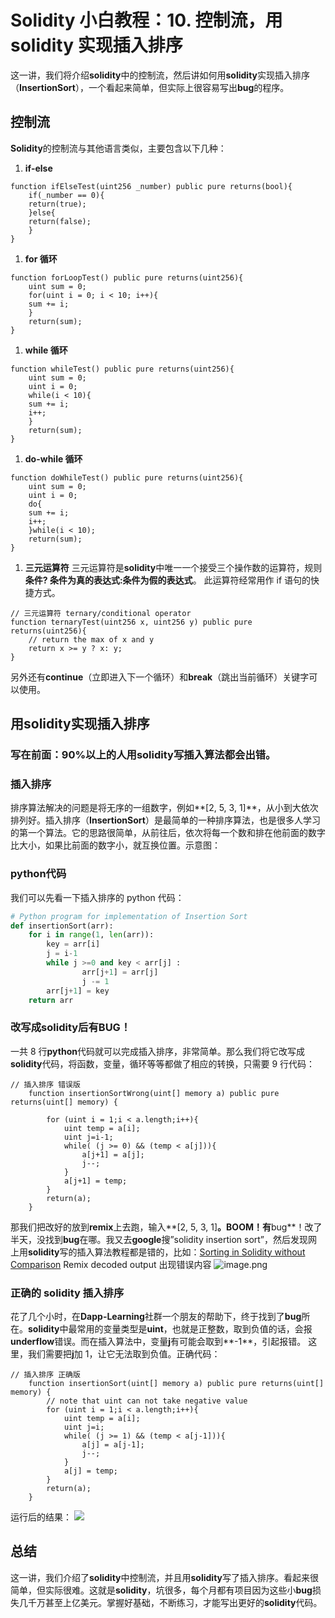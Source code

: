 # Solidity 小白教程：10. 控制流，用 solidity 实现插入排序

这一讲，我们将介绍**solidity**中的控制流，然后讲如何用**solidity**实现插入排序（**InsertionSort**），一个看起来简单，但实际上很容易写出**bug**的程序。

## 控制流

**Solidity**的控制流与其他语言类似，主要包含以下几种：

1. **if-else**

```solidity
function ifElseTest(uint256 _number) public pure returns(bool){
    if(_number == 0){
    return(true);
    }else{
    return(false);
    }
}
```

1. **for 循环**

```solidity
function forLoopTest() public pure returns(uint256){
    uint sum = 0;
    for(uint i = 0; i < 10; i++){
    sum += i;
    }
    return(sum);
}
```

1. **while 循环**

```solidity
function whileTest() public pure returns(uint256){
    uint sum = 0;
    uint i = 0;
    while(i < 10){
    sum += i;
    i++;
    }
    return(sum);
}
```

1. **do-while 循环**

```solidity
function doWhileTest() public pure returns(uint256){
    uint sum = 0;
    uint i = 0;
    do{
    sum += i;
    i++;
    }while(i < 10);
    return(sum);
}
```

1. **三元运算符** 三元运算符是**solidity**中唯一一个接受三个操作数的运算符，规则**条件? 条件为真的表达式:条件为假的表达式**。 此运算符经常用作 if 语句的快捷方式。

```solidity
// 三元运算符 ternary/conditional operator
function ternaryTest(uint256 x, uint256 y) public pure returns(uint256){
    // return the max of x and y
    return x >= y ? x: y;
}
```

另外还有**continue**（立即进入下一个循环）和**break**（跳出当前循环）关键字可以使用。

## 用**solidity**实现插入排序

### 写在前面：90%以上的人用**solidity**写插入算法都会出错。

### 插入排序

排序算法解决的问题是将无序的一组数字，例如**[2, 5, 3, 1]**，从小到大依次排列好。插入排序（**InsertionSort**）是最简单的一种排序算法，也是很多人学习的第一个算法。它的思路很简单，从前往后，依次将每一个数和排在他前面的数字比大小，如果比前面的数字小，就互换位置。示意图：

### **python**代码

我们可以先看一下插入排序的 python 代码：

```python
# Python program for implementation of Insertion Sort
def insertionSort(arr):
    for i in range(1, len(arr)):
        key = arr[i]
        j = i-1
        while j >=0 and key < arr[j] :
                arr[j+1] = arr[j]
                j -= 1
        arr[j+1] = key
    return arr
```

### 改写成**solidity**后有**BUG**！

一共 8 行**python**代码就可以完成插入排序，非常简单。那么我们将它改写成**solidity**代码，将函数，变量，循环等等都做了相应的转换，只需要 9 行代码：

```solidity
// 插入排序 错误版
    function insertionSortWrong(uint[] memory a) public pure returns(uint[] memory) {

        for (uint i = 1;i < a.length;i++){
            uint temp = a[i];
            uint j=i-1;
            while( (j >= 0) && (temp < a[j])){
                a[j+1] = a[j];
                j--;
            }
            a[j+1] = temp;
        }
        return(a);
    }
```

那我们把改好的放到**remix**上去跑，输入**[2, 5, 3, 1]**。BOOM！有**bug**！改了半天，没找到**bug**在哪。我又去**google**搜”solidity insertion sort”，然后发现网上用**solidity**写的插入算法教程都是错的，比如：[Sorting in Solidity without Comparison](https://medium.com/coinmonks/sorting-in-solidity-without-comparison-4eb47e04ff0d)
Remix decoded output 出现错误内容
![image.png](https://cdn.nlark.com/yuque/0/2023/png/97322/1693798682337-db102f23-922a-462a-b74c-b24e77c7ea08.png#averageHue=%23242539&clientId=u2c464cf6-b57a-4&from=paste&id=ub1454c63&originHeight=215&originWidth=1382&originalType=url&ratio=2&rotation=0&showTitle=false&size=104237&status=done&style=none&taskId=u5b03c8ec-8aa6-4889-ac8c-053a69e09cf&title=)

### 正确的 solidity 插入排序

花了几个小时，在**Dapp-Learning**社群一个朋友的帮助下，终于找到了**bug**所在。**solidity**中最常用的变量类型是**uint**，也就是正整数，取到负值的话，会报**underflow**错误。而在插入算法中，变量**j**有可能会取到**-1**，引起报错。
这里，我们需要把**j**加 1，让它无法取到负值。正确代码：

```solidity
// 插入排序 正确版
    function insertionSort(uint[] memory a) public pure returns(uint[] memory) {
        // note that uint can not take negative value
        for (uint i = 1;i < a.length;i++){
            uint temp = a[i];
            uint j=i;
            while( (j >= 1) && (temp < a[j-1])){
                a[j] = a[j-1];
                j--;
            }
            a[j] = temp;
        }
        return(a);
    }
```

运行后的结果：
![](https://cdn.nlark.com/yuque/0/2023/png/97322/1693798684434-8a7e5189-9118-45ad-aed0-54aedfb71722.png#averageHue=%232f3447&clientId=u2c464cf6-b57a-4&from=paste&id=u768b795f&originHeight=300&originWidth=554&originalType=url&ratio=2&rotation=0&showTitle=false&status=done&style=none&taskId=uef3a4372-5aa3-456c-a342-a73c636484b&title=)

## 总结

这一讲，我们介绍了**solidity**中控制流，并且用**solidity**写了插入排序。看起来很简单，但实际很难。这就是**solidity**，坑很多，每个月都有项目因为这些小**bug**损失几千万甚至上亿美元。掌握好基础，不断练习，才能写出更好的**solidity**代码。
